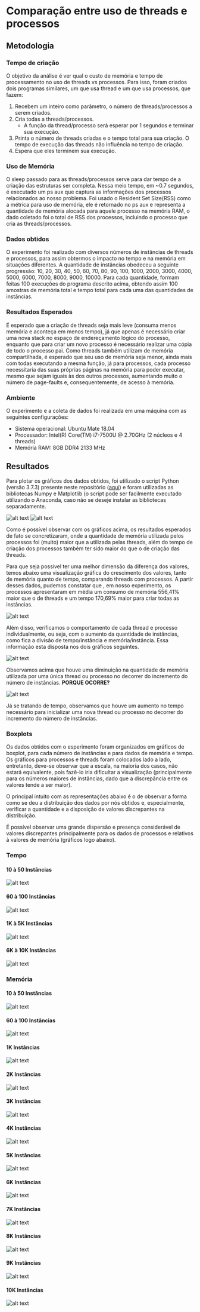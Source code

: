 # Comparação entre uso de threads e processos

## Metodologia 

### Tempo de criação

O objetivo da análise é ver qual o custo de memória e tempo de processamento no uso de threads vs processos. Para isso, foram criados dois programas similares, um que usa thread e um que usa processos, que fazem:

1. Recebem um inteiro como parâmetro, o número de threads/processos a serem criados.
2. Cria todas a threads/processos.
	- A função da thread/processo será esperar por 1 segundos e terminar sua execução.
3. Printa o número de threads criadas e o tempo total para sua criação. O tempo de execução das threads não influência no tempo de criação.
4. Espera que eles terminem sua execução.

### Uso de Memória

O sleep passado para as threads/processos serve para dar tempo de a criação das estruturas ser completa. Nessa meio tempo, em ~0.7 segundos, é executado um ps aux que captura as informações dos processos relacionados ao nosso problema. Foi usado o Resident Set Size(RSS) como a métrica para uso de memória, ele é retornado no ps aux e representa a quantidade de memória alocada para aquele processo na memória RAM, o dado coletado foi o total de RSS dos processos, incluindo o processo que cria as threads/processos.

### Dados obtidos

O experimento foi realizado com diversos números de instâncias de threads e processos, para assim obtermos o impacto no tempo e na memória em situações diferentes. A quantidade de instâncias obedeceu a seguinte progressão: 10, 20, 30, 40, 50, 60, 70, 80, 90, 100, 1000, 2000, 3000, 4000, 5000, 6000, 7000, 8000, 9000, 10000. Para cada quantidade, formam feitas 100 execuções do programa descrito acima, obtendo assim 100 amostras de memória total e tempo total para cada uma das quantidades de instâncias.

### Resultados Esperados

É esperado que a criação de threads seja mais leve (consuma menos memória e aconteça em menos tempo), já que apenas é necessário criar uma nova stack no espaço de endereçamento lógico do processo, enquanto que para criar um novo processo é necessário realizar uma cópia de todo o processo pai. Como threads também utilizam de memória compartilhada, é esperado que seu uso de memória seja menor, ainda mais com todas executando a mesma função, já para processos, cada processo necessitaria das suas próprias páginas na memória para poder executar, mesmo que sejam iguais às dos outros processos, aumentando muito o número de page-faults e, consequentemente, de acesso à memória.

### Ambiente

O experimento e a coleta de dados foi realizada em uma máquina com as seguintes configurações:

- Sistema operacional: Ubuntu Mate 18.04
- Processador: Intel(R) Core(TM) i7-7500U @ 2.70GHz (2 núcleos e 4 threads)
- Memória RAM: 8GB DDR4 2133 MHz

## Resultados

Para plotar os gráficos dos dados obtidos, foi utilizado o script Python (versão 3.7.3) presente neste repositório ([aqui](output/plot_graphics.py)) e foram utilizadas as bibliotecas Numpy e Matplotlib (o script pode ser facilmente executado utilizando o Anaconda, caso não se deseje instalar as bibliotecas separadamente.

![alt text](output/rect_proc_x_thread_time.png?raw=true)
![alt text](output/rect_proc_x_thread_mem.png?raw=true)

Como é possível observar com os gráficos acima, os resultados esperados de fato se concretizaram, onde a quantidade de memória utilizada pelos processos foi (muito) maior que a utilizada pelas threads, além do tempo de criação dos processos também ter sido maior do que o de criação das threads.

Para que seja possível ter uma melhor dimensão da diferença dos valores, temos abaixo uma visualização gráfica do crescimento dos valores, tanto de memória quanto de tempo, comparando threads com processos. A partir desses dados, pudemos constatar que , em nosso experimento, os processos apresentaram em média um consumo de memória 556,41% maior que o de threads e um tempo 170,69% maior para criar todas as instâncias.

![alt text](output/bar_increase_perc.png?raw=true)

Além disso, verificamos o comportamento de cada thread e processo individualmente, ou seja, com o aumento da quantidade de instâncias, como fica a divisão de tempo/instância e memória/instância. Essa informação esta disposta nos dois gráficos seguintes.

![alt text](output/bar_mean_mem_unit.png?raw=true)

Observamos acima que houve uma diminuição na quantidade de memória utilizada por uma única thread ou processo no decorrer do incremento do número de instâncias. **__PORQUE OCORRE?__**

![alt text](output/bar_mean_time_unit.png?raw=true)

Já se tratando de tempo, observamos que houve um aumento no tempo necessário para inicializar uma nova thread ou processo no decorrer do incremento do número de instâncias.

### Boxplots

Os dados obtidos com o esperimento foram organizados em gráficos de boxplot, para cada número de instâncias e para dados de memória e tempo. Os gráficos para processos e threads foram colocados lado a lado, entretanto, deve-se observar que a escala, na maioria dos casos, não estará equivalente, pois fazê-lo iria dificultar a visualização (principalmente para os números maiores de instâncias, dado que a discrepância entre os valores tende a ser maior).

O principal intuito com as representações abaixo é o de observar a forma como se deu a distribuição dos dados por nós obtidos e, especialmente, verificar a quantidade e a disposição de valores discrepantes na distribuição.

É possível observar uma grande dispersão e presença considerável de valores discrepantes principalmente para os dados de processos e relativos à valores de memória (gráficos logo abaixo). 

### Tempo

#### 10 à 50 Instâncias
![alt text](output/boxplot_10_50_time.png?raw=true)

#### 60 à 100 Instâncias
![alt text](output/boxplot_60_100_time.png?raw=true)

#### 1K à 5K Instâncias
![alt text](output/boxplot_1K_5K_time.png?raw=true)

#### 6K à 10K Instâncias
![alt text](output/boxplot_6K_10K_time.png?raw=true)


### Memória

#### 10 à 50 Instâncias
![alt text](output/boxplot_10_50_mem.png?raw=true)

#### 60 à 100 Instâncias
![alt text](output/boxplot_60_100_mem.png?raw=true)

#### 1K Instâncias
![alt text](output/boxplot_1K_mem.png?raw=true)

#### 2K Instâncias
![alt text](output/boxplot_2K_mem.png?raw=true)

#### 3K Instâncias
![alt text](output/boxplot_3K_mem.png?raw=true)

#### 4K Instâncias
![alt text](output/boxplot_4K_mem.png?raw=true)

#### 5K Instâncias
![alt text](output/boxplot_5K_mem.png?raw=true)

#### 6K Instâncias
![alt text](output/boxplot_6K_mem.png?raw=true)

#### 7K Instâncias
![alt text](output/boxplot_7K_mem.png?raw=true)

#### 8K Instâncias
![alt text](output/boxplot_8K_mem.png?raw=true)

#### 9K Instâncias
![alt text](output/boxplot_9K_mem.png?raw=true)

#### 10K Instâncias
![alt text](output/boxplot_10K_mem.png?raw=true)